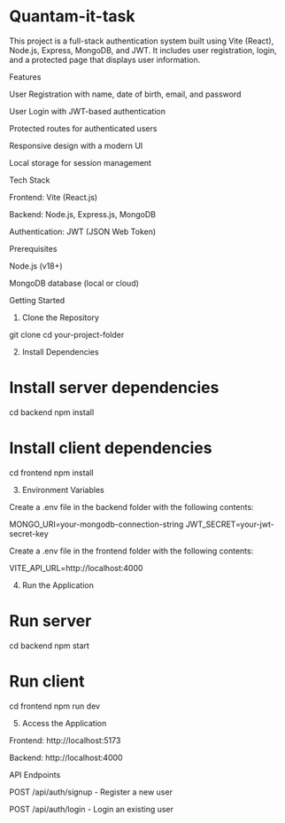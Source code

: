 ﻿# Quantam-it-task
This project is a full-stack authentication system built using Vite (React), Node.js, Express, MongoDB, and JWT. It includes user registration, login, and a protected page that displays user information.

Features

User Registration with name, date of birth, email, and password

User Login with JWT-based authentication

Protected routes for authenticated users

Responsive design with a modern UI

Local storage for session management

Tech Stack

Frontend: Vite (React.js)

Backend: Node.js, Express.js, MongoDB

Authentication: JWT (JSON Web Token)

Prerequisites

Node.js (v18+)

MongoDB database (local or cloud)

Getting Started

1. Clone the Repository

git clone <your-repo-url>
cd your-project-folder

2. Install Dependencies

# Install server dependencies
cd backend
npm install

# Install client dependencies
cd frontend
npm install

3. Environment Variables

Create a .env file in the backend folder with the following contents:

MONGO_URI=your-mongodb-connection-string
JWT_SECRET=your-jwt-secret-key

Create a .env file in the frontend folder with the following contents:

VITE_API_URL=http://localhost:4000

4. Run the Application

# Run server
cd backend
npm start

# Run client
cd frontend
npm run dev

5. Access the Application

Frontend: http://localhost:5173

Backend: http://localhost:4000


API Endpoints

POST /api/auth/signup - Register a new user

POST /api/auth/login - Login an existing user
